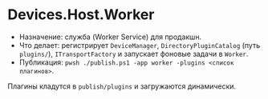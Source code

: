# Devices.Host.Worker

- Назначение: служба (Worker Service) для продакшн.
- Что делает: регистрирует `DeviceManager`, `DirectoryPluginCatalog` (путь `plugins/`), `ITransportFactory` и запускает фоновые задачи в `Worker`.
- Публикация: `pwsh ./publish.ps1 -app worker -plugins <список плагинов>`.

Плагины кладутся в `publish/plugins` и загружаются динамически.
